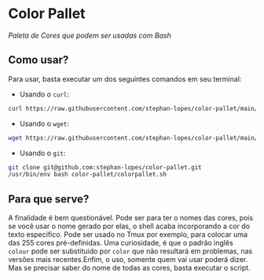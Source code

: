 # Color Pallet
*Paleta de Cores que podem ser usadas com Bash*

## Como usar?
Para usar, basta executar um dos seguintes comandos em seu terminal: 

- Usando o `curl`:
```bash
curl https://raw.githubusercontent.com/stephan-lopes/color-pallet/main/colorpallet.sh | bash
```

- Usando o `wget`:
```bash
wget https://raw.githubusercontent.com/stephan-lopes/color-pallet/main/colorpallet.sh --output-document - | bash - 
```

- Usando o `git`:
```bash
git clone git@github.com:stephan-lopes/color-pallet.git
/usr/bin/env bash color-pallet/colorpallet.sh
```

## Para que serve?
A finalidade é bem questionável. Pode ser para ter o nomes das cores, pois se você usar o nome gerado por elas, o shell acaba incorporando a cor do texto específico. Pode ser usado no Tmux por exemplo, para colocar uma das 255 cores pré-definidas. Uma curiosidade, é que o padrão inglês `colour` pode ser substituido por `color` que não resultará em problemas, nas versões mais recentes.Enfim, o uso, somente quem vai usar poderá dizer. Mas se precisar saber do nome de todas as cores, basta executar o script.
